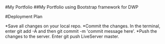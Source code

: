 
#My Portfolio
##My Portfolio using Bootstrap framework for DWP

#Deployment Plan

*Save all changes on your local repo.
*Commit the changes. In the terminal, enter git add -A and then git commit -m 'commit message here'.
*Push the changes to the server. Enter git push LiveServer master.
